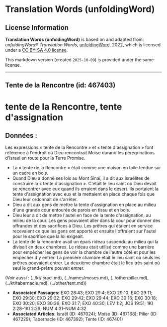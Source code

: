 # Translation Words (unfoldingWord)

## License Information

**Translation Words (unfoldingWord)** is based on and adapted from: _unfoldingWord® Translation Words_, [unfoldingWord](https://unfoldingword.org/utw), 2022, which is licensed under a [CC BY-SA 4.0 license](https://creativecommons.org/licenses/by-sa/4.0/legalcode.en).

This markdown version (created `2025-10-09`) is provided under the same license.



--------------------------------

## Tente de la Rencontre (id: 467403)

tente de la Rencontre, tente d'assignation
==========================================

Données :
---------

Les expressions « tente de la Rencontre » et « tente d'assignation » font référence à l'endroit où Dieu rencontrait Moïse durand les pérégrinations d'Israel en route pour la Terre Promise.

* La « tente de la Rencontre » était comme une maison en toile tendue sur un cadre en bois.
* Quand Dieu a donné ses lois au Mont Sinaï, il a dit aux Israélites de construire la « tente d'assignation ». C'était le lieu saint où Dieu devait se rencontrer avec eux quand ils erraient dans le désert. Ils portaient la tente d'assignation avec eux et la mettaient en place chaque fois que Dieu leur ordonnait de s'arrêter.
* Dieu a dit aux gens de mettre la tente d'assignation en place au milieu d'une grande cour entourée de parois en tissu et en bois.
* Dieu leur a dit de mettre l'autel en face de la tente d'assignation, au milieu de la cour. Les gens pouvaient aller dans la cour pour donner des offrandes et des sacrifices à Dieu. Les prêtres qui étaient en service recevaient ce que les gens ont apporté et ensuite l'offraient sur l'autel pour le sacrifice que la loi exigeait.
* La tente de la rencontre avait un épais rideau suspendu au milieu qui la divisait en deux chambres. Le rideau etait utilisé comme une barrière pour empêcher les gens de voir la chambre de l'autre côté et pour les empecher d'y entrer. La première chambre était le lieu saint où seuls les prêtres pouvaient entrer. La deuxième chambre était le lieu très saint où seul le grand\-prêtre pouvait entrer.

(Voir aussi : (../kt/israel.md), (../names/moses.md), (../other/pillar.md), (../kt/tabernacle.md), (../other/tent.md))

* **Associated Passages:** EXO 28:43; EXO 29:4; EXO 29:10; EXO 29:11; EXO 29:30; EXO 29:32; EXO 29:42; EXO 29:44; EXO 30:16; EXO 30:18; EXO 30:20; EXO 30:36; EXO 31:7; EXO 40:30; LEV 1:2; JOS 19:51; 1KI 2:28–1KI 2:29; NUM 4:31–NUM 4:32
* **Associated Articles:** Israël (ID: 467024); Moïse (ID: 467168); Pilier (ID: 467229); Tabernacle (ID: 467392); Tente (ID: 467401)


